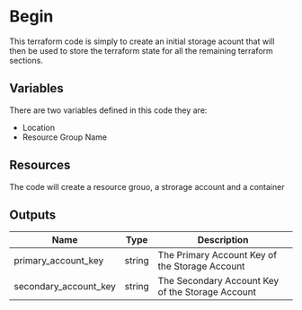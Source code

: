 # Begin

This terraform code is simply to create an initial storage acount that will
then be used to store the terraform state for all the remaining terraform
sections.

## Variables

There are two variables defined in this code they are:

- Location 
- Resource Group Name

## Resources

The code will create a resource grouo, a strorage account and a container

## Outputs

| Name | Type | Description |
| ---- | ---- | ----------- |
| primary_account_key | string | The Primary Account Key of the Storage Account |
| secondary_account_key | string | The Secondary Account Key of the Storage Account |
